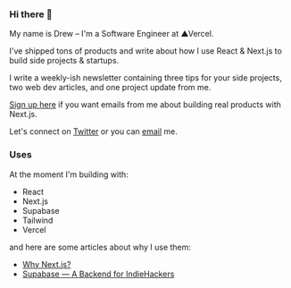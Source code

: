 ### Hi there 👋

<!--
**dbredvick/dbredvick** is a ✨ _special_ ✨ repository because its `README.md` (this file) appears on your GitHub profile.

Here are some ideas to get you started:

- 🔭 I’m currently working on ...
- 🌱 I’m currently learning ...
- 👯 I’m looking to collaborate on ...
- 🤔 I’m looking for help with ...
- 💬 Ask me about ...
- 📫 How to reach me: ...
- 😄 Pronouns: ...
- ⚡ Fun fact: ...
-->

My name is Drew – I'm a Software Engineer at ▲Vercel.

I've shipped tons of products and write about how I use React & Next.js to build side projects & startups.

I write a weekly-ish newsletter containing three tips for your side projects, two web dev articles, and one project update from me.

[Sign up here](https://newsletter.drew.tech) if you want emails from me about building real products with Next.js.

Let's connect on [Twitter](https://twitter.com/DBredvick) or you can [email](mailto:hey@drew.tech) me.

### Uses
At the moment I'm building with:

- React
- Next.js
- Supabase
- Tailwind
- Vercel

and here are some articles about why I use them:

- [Why Next.js?](https://drew.tech/posts/why-nextjs)
- [Supabase — A Backend for IndieHackers](https://drew.tech/posts/supabase-a-backend-for-indiehackers)
